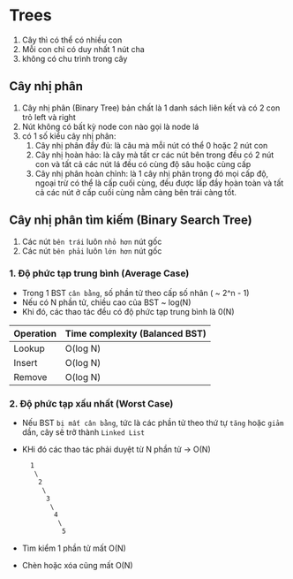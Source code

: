 # Trees

1. Cây thì có thể có nhiều con
2. Mỗi con chỉ có duy nhất 1 nút cha
3. không có chu trình trong cây

## Cây nhị phân

1. Cây nhị phân (Binary Tree) bản chất là 1 danh sách liên kết và có 2 con trỏ left và right
2. Nút không có bất kỳ node con nào gọi là node lá
3. có 1 số kiểu cây nhị phân:
   1. Cây nhị phân đầy đủ: là câu mà mỗi nút có thể  0 hoặc 2 nút con
   2. Cây nhị hoàn hảo: là cây mà tất cr các nút bên trong đều có 2 nút con và tất cả các nút lá đều có cùng độ sâu hoặc cùng cấp
   3. Cây nhị phân hoàn chỉnh: là 1 cây nhị phân trong đó mọi cấp độ, ngoại trừ có thể là cấp cuối cùng, đều được lấp đầy hoàn toàn và tất cả các nút ở cấp cuối cùng nằm càng bên trái càng tốt.

## Cây nhị phân tìm kiếm (Binary Search Tree)

1. Các nút `bên trái` luôn `nhỏ hơn` nút gốc
2. Các nút `bên phải` luôn `lớn hơn` nút gốc

### 1. Độ phức tạp trung bình (Average Case)

- Trong 1 BST `cân bằng`, số phần tử theo cấp số nhân ( ~ 2^n - 1)
- Nếu có N phần tử, chiều cao của BST ~ log(N)
- Khi đó, các thao tác đều có độ phức tạp trung bình là 0(N)

| Operation | Time complexity (Balanced BST) |
|-----------|--------------------------------|
| Lookup    | O(log N)                       |
| Insert    | O(log N)                       |
| Remove    | O(log N)                       |

### 2. Độ phức tạp xấu nhất (Worst Case)

- Nếu BST `bị mất cân bằng`, tức là các phần tử theo thứ tự `tăng` hoặc `giảm` dần, cây sẽ trở thành `Linked List`
- KHi đó các thao tác phải duyệt từ N phần tử -> O(N)

  ```markdown
    1
     \
      2
       \
        3
         \
          4
           \
            5
  ```

- Tìm kiểm 1 phần tử mất O(N)
- Chèn hoặc xóa cũng mất O(N) 